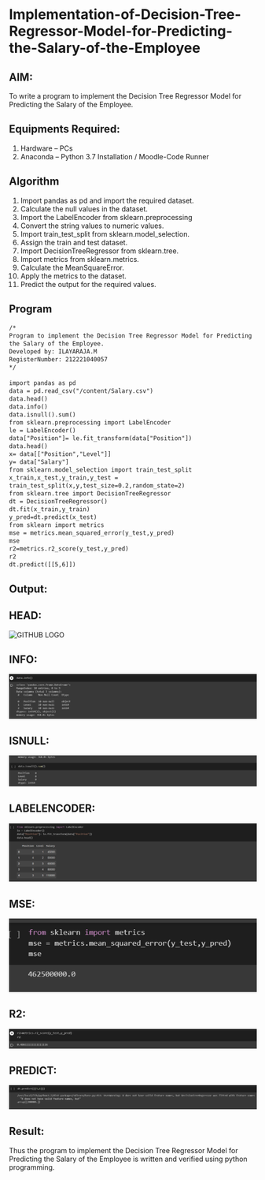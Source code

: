 # Implementation-of-Decision-Tree-Regressor-Model-for-Predicting-the-Salary-of-the-Employee

## AIM:
To write a program to implement the Decision Tree Regressor Model for Predicting the Salary of the Employee.

## Equipments Required:
1. Hardware – PCs
2. Anaconda – Python 3.7 Installation / Moodle-Code Runner

## Algorithm
1. Import pandas as pd and import the required dataset.
2. Calculate the null values in the dataset.
3. Import the LabelEncoder from sklearn.preprocessing
4. Convert the string values to numeric values.
5. Import train_test_split from sklearn.model_selection.
6. Assign the train and test dataset.
7. Import DecisionTreeRegressor from sklearn.tree.
8. Import metrics from sklearn.metrics.
9. Calculate the MeanSquareError.
10. Apply the metrics to the dataset.
11. Predict the output for the required values.


## Program
```
/*
Program to implement the Decision Tree Regressor Model for Predicting the Salary of the Employee.
Developed by: ILAYARAJA.M
RegisterNumber: 212221040057 
*/

import pandas as pd
data = pd.read_csv("/content/Salary.csv")
data.head()
data.info()
data.isnull().sum()
from sklearn.preprocessing import LabelEncoder
le = LabelEncoder()
data["Position"]= le.fit_transform(data["Position"])
data.head()  
x= data[["Position","Level"]]
y= data["Salary"]
from sklearn.model_selection import train_test_split
x_train,x_test,y_train,y_test = train_test_split(x,y,test_size=0.2,random_state=2)
from sklearn.tree import DecisionTreeRegressor
dt = DecisionTreeRegressor()
dt.fit(x_train,y_train)
y_pred=dt.predict(x_test)
from sklearn import metrics
mse = metrics.mean_squared_error(y_test,y_pred)
mse
r2=metrics.r2_score(y_test,y_pred)
r2
dt.predict([[5,6]])
```

## Output:

## HEAD:
![GITHUB LOGO](o61.png)

## INFO:
![GITHUB LOGO](o62.png)

## ISNULL:
![GITHUB LOGO](o63.png)

## LABELENCODER:
![GITHUB LOGO](o64.png)

## MSE:
![GITHUB LOGO](o65.png)

## R2:
![GITHUB LOGO](o66.png)

## PREDICT:
![GITHUB LOGO](o67.png)
## Result:
Thus the program to implement the Decision Tree Regressor Model for Predicting the Salary of the Employee is written and verified using python programming.
